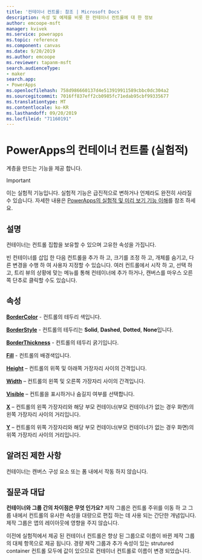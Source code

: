```yaml
---
title: '컨테이너 컨트롤: 참조 | Microsoft Docs'
description: 속성 및 예제를 비롯 한 컨테이너 컨트롤에 대 한 정보
author: emcoope-msft
manager: kvivek
ms.service: powerapps
ms.topic: reference
ms.component: canvas
ms.date: 9/20/2019
ms.author: emcoope
ms.reviewer: tapanm-msft
search.audienceType:
- maker
search.app:
- PowerApps
ms.openlocfilehash: 758d986660137d4e513919911589cbbc0dc304a2
ms.sourcegitcommit: 7016ff837eff2cb0985fc71edab95cbf99335677
ms.translationtype: MT
ms.contentlocale: ko-KR
ms.lasthandoff: 09/20/2019
ms.locfileid: "71160191"
---
```

# <a name="container-control-in-powerapps-experimental"></a>PowerApps의 컨테이너 컨트롤 (실험적)
계층을 만드는 기능을 제공 합니다.

> [!IMPORTANT]
> 이는 실험적 기능입니다. 실험적 기능은 급진적으로 변하거나 언제라도 완전히 사라질 수 있습니다.
> 자세한 내용은 [PowerApps의 실험적 및 미리 보기 기능 이해](https://docs.microsoft.com/en-us/powerapps/maker/canvas-apps/working-with-experimental-preview)를 참조 하세요.

## <a name="description"></a>설명
 컨테이너는 컨트롤 집합을 보유할 수 있으며 고유한 속성을 가집니다. 

빈 컨테이너를 삽입 한 다음 컨트롤을 추가 하 고, 크기를 조정 하 고, 개체를 숨기고, 다른 변경을 수행 하 여 사용자 지정할 수 있습니다. 여러 컨트롤에서 시작 하 고, 선택 하 고, 트리 뷰의 상황에 맞는 메뉴를 통해 컨테이너에 추가 하거나, 캔버스를 마우스 오른쪽 단추로 클릭할 수도 있습니다. 

## <a name="properties"></a>속성
**[BorderColor](properties-color-border.md)** - 컨트롤의 테두리 색입니다.

**[BorderStyle](properties-color-border.md)** - 컨트롤의 테두리는 **Solid**, **Dashed**, **Dotted**, **None**입니다.

**[BorderThickness](properties-color-border.md)** - 컨트롤의 테두리 굵기입니다.

**[Fill](properties-color-border.md)** - 컨트롤의 배경색입니다.

**[Height](properties-size-location.md)** – 컨트롤의 위쪽 및 아래쪽 가장자리 사이의 간격입니다.

**[Width](properties-size-location.md)** – 컨트롤의 왼쪽 및 오른쪽 가장자리 사이의 간격입니다.

**[Visible](properties-core.md)** – 컨트롤을 표시하거나 숨길지 여부를 선택합니다.

**[X](properties-size-location.md)** – 컨트롤의 왼쪽 가장자리와 해당 부모 컨테이너(부모 컨테이너가 없는 경우 화면)의 왼쪽 가장자리 사이의 거리입니다. 

**[Y](properties-size-location.md)** – 컨트롤의 위쪽 가장자리와 해당 부모 컨테이너(부모 컨테이너가 없는 경우 화면)의 위쪽 가장자리 사이의 거리입니다. 


## <a name="known-limitations"></a>알려진 제한 사항

컨테이너는 캔버스 구성 요소 또는 폼 내에서 작동 하지 않습니다. 

## <a name="frequently-asked-questions"></a>질문과 대답

**컨테이너와 그룹 간의 차이점은 무엇 인가요?**
제작 그룹은 컨트롤 주위를 이동 하 고 그룹 내에서 컨트롤의 유사한 속성을 대량으로 편집 하는 데 사용 되는 간단한 개념입니다. 제작 그룹은 앱의 레이아웃에 영향을 주지 않습니다. 

이전에 실험적에서 제공 된 컨테이너 컨트롤은 향상 된 그룹으로 이름이 바뀐 제작 그룹의 대체 항목으로 제공 됩니다. 경량 제작 그룹과 추가 속성이 있는 strutured container 컨트롤 모두에 값이 있으므로 컨테이너 컨트롤로 이름이 변경 되었습니다. 


